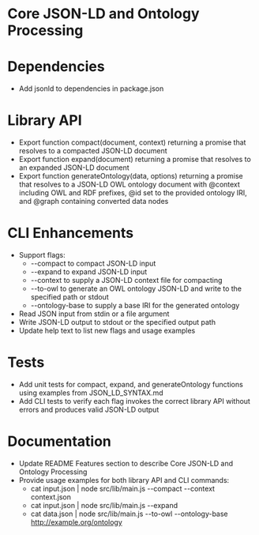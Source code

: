# Core JSON-LD and Ontology Processing

# Dependencies
- Add jsonld to dependencies in package.json

# Library API
- Export function compact(document, context) returning a promise that resolves to a compacted JSON-LD document
- Export function expand(document) returning a promise that resolves to an expanded JSON-LD document
- Export function generateOntology(data, options) returning a promise that resolves to a JSON-LD OWL ontology document with @context including OWL and RDF prefixes, @id set to the provided ontology IRI, and @graph containing converted data nodes

# CLI Enhancements
- Support flags:
  - --compact to compact JSON-LD input
  - --expand to expand JSON-LD input
  - --context <path> to supply a JSON-LD context file for compacting
  - --to-owl <outputPath> to generate an OWL ontology JSON-LD and write to the specified path or stdout
  - --ontology-base <IRI> to supply a base IRI for the generated ontology
- Read JSON input from stdin or a file argument
- Write JSON-LD output to stdout or the specified output path
- Update help text to list new flags and usage examples

# Tests
- Add unit tests for compact, expand, and generateOntology functions using examples from JSON_LD_SYNTAX.md
- Add CLI tests to verify each flag invokes the correct library API without errors and produces valid JSON-LD output

# Documentation
- Update README Features section to describe Core JSON-LD and Ontology Processing
- Provide usage examples for both library API and CLI commands:
  - cat input.json | node src/lib/main.js --compact --context context.json
  - cat input.json | node src/lib/main.js --expand
  - cat data.json | node src/lib/main.js --to-owl --ontology-base http://example.org/ontology